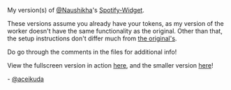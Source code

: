 My version(s) of [@Naushikha](https://github.com/Naushikha)'s [Spotify-Widget](https://github.com/Naushikha/Spotify-Widget). 

These versions assume you already have your tokens, as my version of the worker doesn't have the same functionality as the original. Other than that, the setup instructions don't differ much from [the original's](https://github.com/Naushikha/Spotify-Widget).

Do go through the comments in the files for additional info!

View the fullscreen version in action [here](https://nowplaying.icv.ikuda.eu/fullscreen-widget/), and the smaller version [here](https://nowplaying.icv.ikuda.eu/small-widget/)!

\- [@aceikuda](https://github.com/aceikuda)